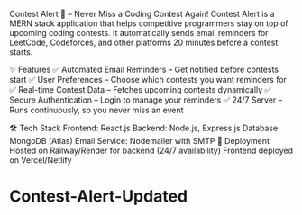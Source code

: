 Contest Alert 🚀 – Never Miss a Coding Contest Again!
Contest Alert is a MERN stack application that helps competitive programmers stay on top of upcoming coding contests. It automatically sends email reminders for LeetCode, Codeforces, and other platforms 20 minutes before a contest starts.

✨ Features
✅ Automated Email Reminders – Get notified before contests start
✅ User Preferences – Choose which contests you want reminders for
✅ Real-time Contest Data – Fetches upcoming contests dynamically
✅ Secure Authentication – Login to manage your reminders
✅ 24/7 Server – Runs continuously, so you never miss an event

🛠️ Tech Stack
Frontend: React.js
Backend: Node.js, Express.js
Database: MongoDB (Atlas)
Email Service: Nodemailer with SMTP
🚀 Deployment
Hosted on Railway/Render for backend (24/7 availability)
Frontend deployed on Vercel/Netlify

# Contest-Alert-Updated
